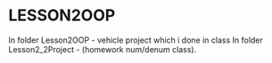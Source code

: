 # LESSON2OOP
In folder Lesson2OOP - vehicle project which i done in class
In folder Lesson2_2Project - (homework num/denum class).
